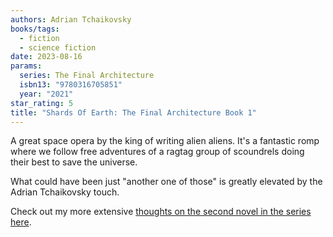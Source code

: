 ```yaml
---
authors: Adrian Tchaikovsky
books/tags:
  - fiction
  - science fiction
date: 2023-08-16
params:
  series: The Final Architecture
  isbn13: "9780316705851"
  year: "2021"
star_rating: 5
title: "Shards Of Earth: The Final Architecture Book 1"
---
```


A great space opera by the king of writing alien aliens. It's a fantastic romp
where we follow free adventures of a ragtag group of scoundrels doing their best
to save the universe.

What could have been just "another one of those" is greatly elevated by the
Adrian Tchaikovsky touch.

<!--more-->

Check out my more extensive
[thoughts on the second novel in the series here](/books/2023-11-05/).

